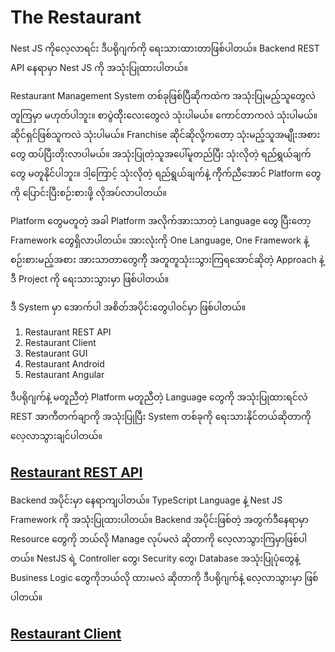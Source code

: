 # The Restaurant

Nest JS ကိုလေ့လာရင်း ဒီပရိုဂျက်ကို ရေးသားထားတာဖြစ်ပါတယ်။ Backend REST API နေရာမှာ Nest JS ကို အသုံးပြုထားပါတယ်။ 

Restaurant Management System တစ်ခုဖြစ်ပြီဆိုကထဲက အသုံးပြုမည့်သူတွေလဲ တူကြမှာ မဟုတ်ပါဘူး။ 
စာပွဲထိိုးလေးတွေလဲ သုံးပါမယ်။ ကောင်တာကလဲ သုံးပါမယ်။ ဆိုင်ရှင်ဖြစ်သူကလဲ သုံးပါမယ်။ Franchise ဆိုင်ဆိုလို့ကတော့ သုံးမည့်သူအမျိိုးအစားတွေ ထပ်ပြီးတိုးလာပါမယ်။ အသုံးပြုတဲ့သူအပေါ်မူတည်ပြီး သုံးလိုတဲ့ ရည်ရွယ်ချက်တွေ မတူနိုင်ပါဘူး။ ဒါ့ကြောင့် သုံးလိုတဲ့ ရည်ရွယ်ချက်နဲ့ ကိိုက်ညီအောင် Platform တွေကို ပြောင်းပြီးစဉ်းစားဖို့ လိုအပ်လာပါတယ်။

Platform တွေမတူတဲ့ အခါ Platform အလိုက်အားသာတဲ့ Language တွေ ပြီးတော့ Framework တွေရှိလာပါတယ်။ အားလုံးကို One Language, One Framework နဲ့ စဉ်းစားမည့်အစား အားသာတာတွေကိို အတူတူသုံးးသွားကြရအောင်ဆိုတဲ့ Approach နဲ့ ဒီ Project ကို ရေးသားသွားမှာ ဖြစ်ပါတယ်။

ဒီ System မှာ အောက်ပါ အစိတ်အပိုင်းတွေပါဝင်မှာ ဖြစ်ပါတယ်။

1. Restaurant REST API
2. Restaurant Client
3. Restaurant GUI
4. Restaurant Android
5. Restaurant Angular

ဒီပရိုဂျက်နဲ့ မတူညီတဲ့ Platform မတူညီတဲ့ Language တွေကို အသုံးပြုထားရင်လဲ REST အာကီတက်ချာကို အသုံးပြုပြီး System တစ်ခုကို ရေးသားနိုင်တယ်ဆိုတာကို လေ့လာသွားချင်ပါတယ်။

## [Restaurant REST API](https://github.com/minlwin/the-restaurant/blob/master/restaurant-api/README.md)

Backend အပိုင်းမှာ နေရာကျပါတယ်။ TypeScript Language နဲ့ Nest JS Framework ကို အသုံးပြုထားပါတယ်။ 
Backend အပိုင်းဖြစ်တဲ့ အတွက်ဒီနေရာမှာ Resource တွေကို ဘယ်လို Manage လုပ်မလဲ ဆိုတာကို လေ့လာသွားကြမှာဖြစ်ပါတယ်။ NestJS ရဲ့ Controller တွေ၊ Security တွေ၊ Database အသုံးပြုပုံတွေနဲ့ Business Logic တွေကိုဘယ်လို ထားမလဲ ဆိုတာကို ဒီပရိုဂျက်နဲ့ လေ့လာသွားမှာ ဖြစ်ပါတယ်။

## [Restaurant Client](https://github.com/minlwin/the-restaurant/tree/master/restaurant-client)

